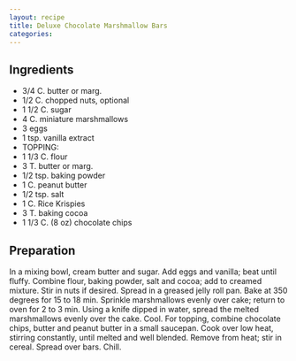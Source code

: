 ```yaml
---
layout: recipe
title: Deluxe Chocolate Marshmallow Bars
categories:
---
```


## Ingredients

- 3/4 C. butter or marg.
- 1/2 C. chopped nuts, optional
- 1 1/2 C. sugar
- 4 C. miniature marshmallows
- 3 eggs
- 1 tsp. vanilla extract
- TOPPING:
- 1 1/3 C. flour
- 3 T. butter or marg.
- 1/2 tsp. baking powder
- 1 C.  peanut butter
- 1/2 tsp. salt
- 1 C.  Rice Krispies
- 3 T. baking cocoa
- 1 1/3 C.  (8 oz) chocolate chips

## Preparation

In a mixing bowl, cream butter and sugar.  Add eggs and vanilla; beat until fluffy.  Combine flour, baking powder, salt and cocoa; add to creamed mixture.  Stir in nuts if desired.  Spread in a greased jelly roll pan.  Bake at 350 degrees for 15 to 18 min.  Sprinkle marshmallows evenly over cake; return to oven for 2 to 3 min.  Using a knife dipped in water, spread the melted marshmallows evenly over the cake. Cool.  For topping, combine chocolate chips, butter and peanut butter in a small saucepan.  Cook over low heat, stirring constantly, until melted and well blended.  Remove from heat; stir in cereal.  Spread over bars.  Chill.